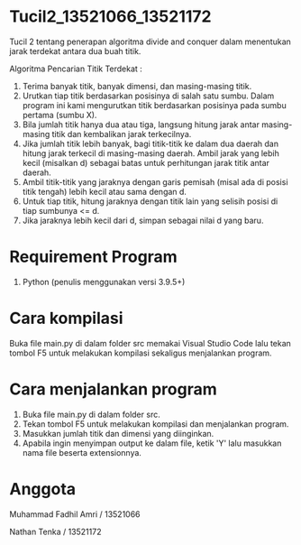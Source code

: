 # Tucil2_13521066_13521172
Tucil 2 tentang penerapan algoritma divide and conquer dalam menentukan jarak terdekat antara dua buah titik.

Algoritma Pencarian Titik Terdekat :
1. Terima banyak titik, banyak dimensi, dan masing-masing titik.
2. Urutkan tiap titik berdasarkan posisinya di salah satu sumbu. Dalam program ini kami mengurutkan titik berdasarkan posisinya pada sumbu pertama (sumbu X).
3. Bila jumlah titik hanya dua atau tiga, langsung hitung jarak antar masing-masing titik dan kembalikan jarak terkecilnya.
4. Jika jumlah titik lebih banyak, bagi titik-titik ke dalam dua daerah dan hitung jarak terkecil di masing-masing daerah. Ambil jarak yang lebih kecil (misalkan d)   sebagai batas untuk perhitungan jarak titik antar daerah.
5. Ambil titik-titik yang jaraknya dengan garis pemisah (misal ada di posisi titik tengah) lebih kecil atau sama dengan d.
6. Untuk tiap titik, hitung jaraknya dengan titik lain yang selisih posisi di tiap sumbunya <= d.
7. Jika jaraknya lebih kecil dari d, simpan sebagai nilai d yang baru.

# Requirement Program
1. Python (penulis menggunakan versi 3.9.5+)

# Cara kompilasi
Buka file main.py di dalam folder src memakai Visual Studio Code lalu tekan tombol F5 untuk melakukan kompilasi sekaligus menjalankan program.

# Cara menjalankan program
1. Buka file main.py di dalam folder src.
2. Tekan tombol F5 untuk melakukan kompilasi dan menjalankan program.
3. Masukkan jumlah titik dan dimensi yang diinginkan.
4. Apabila ingin menyimpan output ke dalam file, ketik 'Y' lalu masukkan nama file beserta extensionnya.

# Anggota
Muhammad Fadhil Amri / 13521066

Nathan Tenka / 13521172

